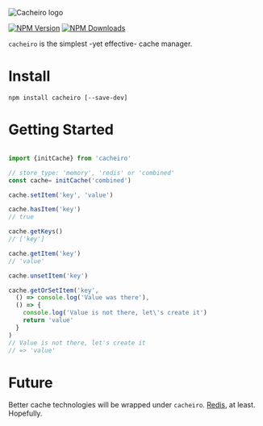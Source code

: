 ![Cacheiro logo](https://www.afialapis.com/os/cacheiro/logo.png)

[![NPM Version](https://badge.fury.io/js/cacheiro.svg)](https://www.npmjs.com/package/cacheiro)
[![NPM Downloads](https://img.shields.io/npm/dm/cacheiro.svg?style=flat)](https://www.npmjs.com/package/cacheiro)

`cacheiro` is the simplest -yet effective- cache manager.

# Install

```
npm install cacheiro [--save-dev]
```

# Getting Started

```js

import {initCache} from 'cacheiro'

// store_type: 'memory', 'redis' or 'combined'
const cache= initCache('combined')

cache.setItem('key', 'value')

cache.hasItem('key')
// true

cache.getKeys()
// ['key']

cache.getItem('key')
// 'value'

cache.unsetItem('key')

cache.getOrSetItem('key', 
  () => console.log('Value was there'),
  () => {
    console.log('Value is not there, let\'s create it')
    return 'value'
  } 
)
// Value is not there, let's create it
// => 'value'
```

# Future

Better cache technologies will be wrapped under `cacheiro`. [Redis](https://redis.io/), at least. Hopefully.
